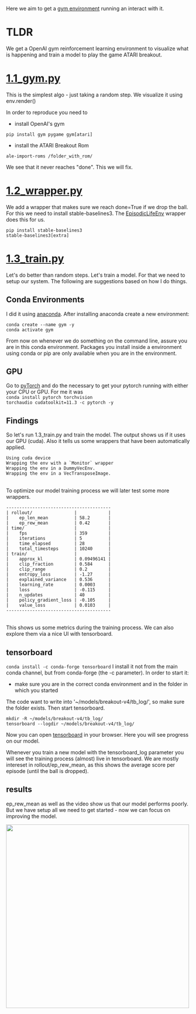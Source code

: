 
Here we aim to get a [gym environment](https://github.com/openai/gym) running an interact with it.


# TLDR

We get a OpenAI gym reinforcement learning environment to visualize what is happening and train a model to play the game ATARI breakout.


# [1.1_gym.py](./1.1_gym.py)
This is the simplest algo - just taking a random step. We visualize it using env.render()

In order to reproduce you need to
- install OpenAI's gym<br>

<code>pip install gym pygame gym[atari]</code><br>

- install the ATARI Breakout Rom<br>

<code>ale-import-roms /folder_with_rom/</code><br>

We see that it never reaches "done". This we will fix.


# [1.2_wrapper.py](./1.2_wrapper.py)
We add a wrapper that makes sure we reach done=True if we drop the ball. For this we need to install stable-baselines3.
The [EpisodicLifeEnv](https://stable-baselines3.readthedocs.io/en/master/_modules/stable_baselines3/common/atari_wrappers.html#EpisodicLifeEnv) wrapper does this for us.

<code>pip install stable-baselines3 stable-baselines3[extra]</code>



# [1.3_train.py](./1.2_wrapper.py)
Let's do better than random steps. Let's train a model. For that we need to setup our system. The following are suggestions based on how I do things.<br>

## Conda Environments
I did it using [anaconda](https://www.anaconda.com/). After installing anaconda create a new environment:

```
conda create --name gym -y
conda activate gym
```

From now on whenever we do something on the command line, assure you are in this conda environment. Packages you install inside a environment using conda or pip are only available when you are in the environment.<br>

## GPU
Go to [pyTorch](https://pytorch.org/get-started/locally/) and do the necessary to get your pytorch running with either your CPU or GPU. For me it was <br>
<code>conda install pytorch torchvision torchaudio cudatoolkit=11.3 -c pytorch -y</code><br>

## Findings
So let's run 1.3_train.py and train the model. The output shows us if it uses our GPU (cuda). Also it tells us some wrappers that have been automatically applied.<br>
```
Using cuda device
Wrapping the env with a `Monitor` wrapper
Wrapping the env in a DummyVecEnv.
Wrapping the env in a VecTransposeImage.
```
<br>
To optimize our model training process we will later test some more wrappers.

```
----------------------------------------
| rollout/                |            |
|    ep_len_mean          | 58.2       |
|    ep_rew_mean          | 0.42       |
| time/                   |            |
|    fps                  | 359        |
|    iterations           | 5          |
|    time_elapsed         | 28         |
|    total_timesteps      | 10240      |
| train/                  |            |
|    approx_kl            | 0.09496141 |
|    clip_fraction        | 0.584      |
|    clip_range           | 0.2        |
|    entropy_loss         | -1.27      |
|    explained_variance   | 0.536      |
|    learning_rate        | 0.0003     |
|    loss                 | -0.115     |
|    n_updates            | 40         |
|    policy_gradient_loss | -0.105     |
|    value_loss           | 0.0103     |
----------------------------------------
```
<br>
This shows us some metrics during the training process. We can also explore them via a nice UI with tensorboard.

## tensorboard
```conda install -c conda-forge tensorboard```
I install it not from the main conda channel, but from conda-forge (the -c parameter). In order to start it:<br>
- make sure you are in the correct conda environment and in the folder in which you started<br>

The code want to write into '~/models/breakout-v4/tb_log/', so make sure the folder exists. Then start tensorboard.<br>
```
mkdir -R ~/models/breakout-v4/tb_log/
tensorboard --logdir ~/models/breakout-v4/tb_log/
```
Now you can open [tensorboard](http://localhost:6006/) in your browser. Here you will see progress on our model.

Whenever you train a new model with the tensorboard_log parameter you will see the training process (almost) live in tensorboard. We are mostly intereset in rollout/ep_rew_mean, as this shows the average score per episode (until the ball is dropped).

## results
ep_rew_mean as well as the video show us that our model performs poorly. But we have setup all we need to get started - now we can focus on improving the model.


<img src="../video/1.3_train.gif" width="500" />
